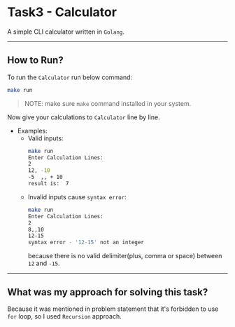 # Task3 - Calculator
A simple CLI calculator written in `Golang`.

---
## How to Run?
To run the `Calculator` run below command:
```bash
make run
```

>NOTE: make sure `make` command installed in your system.

Now give your calculations to `Calculator` line by line.
* Examples:
  * Valid inputs:
      ```bash
      make run
      Enter Calculation Lines:
      2
      12, -10
      -5  ,, + 10
      result is:  7
      ```
  * Invalid inputs cause `syntax error`:
    ```bash
    make run
    Enter Calculation Lines:
    2
    8,,10
    12-15
    syntax error - '12-15' not an integer
    ```
    because there is no valid delimiter(plus, comma or space) between `12` and `-15`.

---
## What was my approach for solving this task? 
Because it was mentioned in problem statement that it's forbidden to use `for` loop, so I used `Recursion` approach.